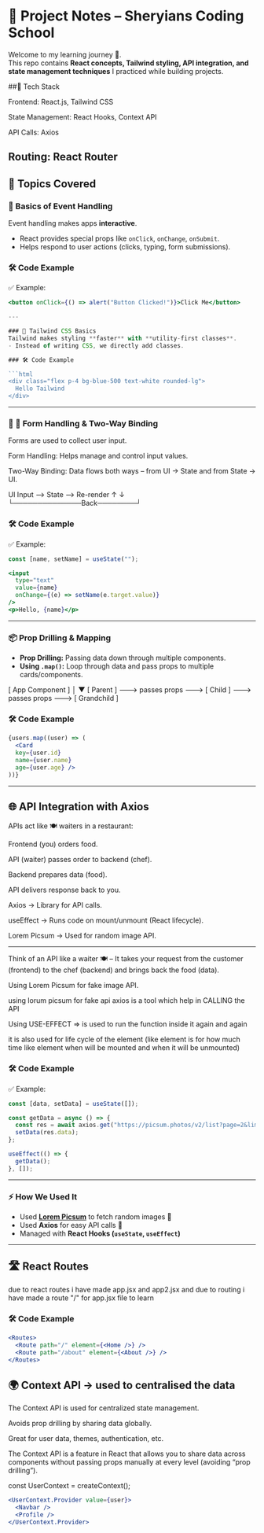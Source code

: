 # 🎯 Project Notes – Sheryians Coding School  

Welcome to my learning journey 🚀.  
This repo contains **React concepts, Tailwind styling, API integration, and state management techniques** I practiced while building projects.  

##🚀 Tech Stack

Frontend: React.js, Tailwind CSS

State Management: React Hooks, Context API

API Calls: Axios

Routing: React Router
---

## 📌 Topics Covered  

### 🔹 Basics of Event Handling  
Event handling makes apps **interactive**.  
- React provides special props like `onClick`, `onChange`, `onSubmit`.  
- Helps respond to user actions (clicks, typing, form submissions).  

### 🛠️ Code Example  
✅ Example:  
```jsx
<button onClick={() => alert("Button Clicked!")}>Click Me</button>

---

### 🎨 Tailwind CSS Basics  
Tailwind makes styling **faster** with **utility-first classes**.  
- Instead of writing CSS, we directly add classes.  

### 🛠️ Code Example    

```html
<div class="flex p-4 bg-blue-500 text-white rounded-lg">
  Hello Tailwind
</div>
```

---

### 📝 📝 Form Handling & Two-Way Binding

Forms are used to collect user input.

Form Handling: Helps manage and control input values.

Two-Way Binding: Data flows both ways – from UI → State and from State → UI. 

UI Input  ⟶  State  ⟶  Re-render
   ↑                         ↓
   └──────────────Back────────┘

### 🛠️ Code Example  
✅ Example:

```jsx
const [name, setName] = useState("");

<input 
  type="text" 
  value={name} 
  onChange={(e) => setName(e.target.value)} 
/>
<p>Hello, {name}</p>
```
---

### 📦 Prop Drilling & Mapping  
- **Prop Drilling:** Passing data down through multiple components.  
- **Using `.map()`:** Loop through data and pass props to multiple cards/components.  

[ App Component ]
        │
        ▼
[ Parent ] ---> passes props ---> [ Child ] ---> passes props ---> [ Grandchild ]

### 🛠️ Code Example  
```jsx
{users.map((user) => (
  <Card 
  key={user.id} 
  name={user.name}
  age={user.age} />
))}
```
---


## 🌐 API Integration with Axios

APIs act like 🍽️ waiters in a restaurant:

Frontend (you) orders food.

API (waiter) passes order to backend (chef).

Backend prepares data (food).

API delivers response back to you.

Axios → Library for API calls.

useEffect → Runs code on mount/unmount (React lifecycle).

Lorem Picsum → Used for random image API.

---

Think of an API like a waiter 🍽️ –
It takes your request from the customer (frontend) to the chef (backend) and brings back the food (data).

Using Lorem Picsum
 for fake image API.

using lorum picsum for fake api
axios is a tool which help in CALLING the API

Using USE-EFFECT => is used to run the function inside it again and again 

it is also used for life cycle of the element (like element is for how much time like element when will be mounted and when it will be unmounted)

### 🛠️ Code Example  
✅ Example:
```jsx
const [data, setData] = useState([]);

const getData = async () => {
  const res = await axios.get("https://picsum.photos/v2/list?page=2&limit=5");
  setData(res.data);
};

useEffect(() => {
  getData();
}, []);
```
---


### ⚡ How We Used It  
- Used **[Lorem Picsum](https://picsum.photos/)** to fetch random images 📸  
- Used **Axios** for easy API calls 🔄  
- Managed with **React Hooks (`useState`, `useEffect`)**  

---

## 🛣️ React Routes

 due to react routes i have made app.jsx and app2.jsx and due to routing i have made a route "/" for app.jsx file to learn 

### 🛠️ Code Example  
```jsx
<Routes>
  <Route path="/" element={<Home />} />
  <Route path="/about" element={<About />} />
</Routes>
```

## 🌍 Context API -> used to centralised the data 

The Context API is used for centralized state management.

Avoids prop drilling by sharing data globally.

Great for user data, themes, authentication, etc.

The Context API is a feature in React that allows you to share data across components without passing props manually at every level (avoiding “prop drilling”).

const UserContext = createContext();

```jsx
<UserContext.Provider value={user}>
  <Navbar />
  <Profile />
</UserContext.Provider>
```